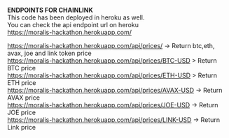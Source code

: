 <b>ENDPOINTS FOR CHAINLINK</b> <br>
This code has been deployed in heroku as well.<br>
You can check the api endpoint url on heroku <br>
https://moralis-hackathon.herokuapp.com/  <br>


https://moralis-hackathon.herokuapp.com/api/prices/   -> Return btc,eth, avax, joe and link token price <br>
https://moralis-hackathon.herokuapp.com/api/prices/BTC-USD > Return BTC price <br>
https://moralis-hackathon.herokuapp.com/api/prices/ETH-USD > Return ETH price <br>
https://moralis-hackathon.herokuapp.com/api/prices/AVAX-USD   -> Return AVAX price <br>
https://moralis-hackathon.herokuapp.com/api/prices/JOE-USD   -> Return JOE price <br>
https://moralis-hackathon.herokuapp.com/api/prices/LINK-USD   -> Return Link price <br>
